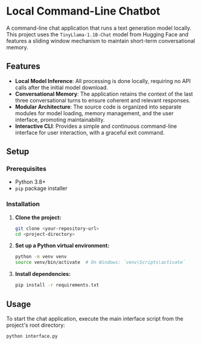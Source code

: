 # Local Command-Line Chatbot

A command-line chat application that runs a text generation model locally. This project uses the `TinyLlama-1.1B-Chat` model from Hugging Face and features a sliding window mechanism to maintain short-term conversational memory.

## Features

- **Local Model Inference**: All processing is done locally, requiring no API calls after the initial model download.
- **Conversational Memory**: The application retains the context of the last three conversational turns to ensure coherent and relevant responses.
- **Modular Architecture**: The source code is organized into separate modules for model loading, memory management, and the user interface, promoting maintainability.
- **Interactive CLI**: Provides a simple and continuous command-line interface for user interaction, with a graceful exit command.

## Setup

### Prerequisites

- Python 3.8+
- `pip` package installer

### Installation

1.  **Clone the project:**
    ```bash
    git clone <your-repository-url>
    cd <project-directory>
    ```

2.  **Set up a Python virtual environment:**
    ```bash
    python -m venv venv
    source venv/bin/activate  # On Windows: `venv\Scripts\activate`
    ```

3.  **Install dependencies:**
    ```bash
    pip install -r requirements.txt
    ```

## Usage

To start the chat application, execute the main interface script from the project's root directory:

```bash
python interface.py